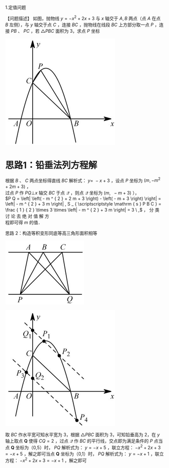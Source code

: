 1.定值问题

【问题描述】 如图，抛物线 $y = - x ^ { 2 } + 2 x + 3$ 与 $x$ 轴交于 $A , B$ 两点（点 $A$ 在点 $B$ 左侧），与 $y$ 轴交于点 $C$ ，连接 $B C$ ，抛物线在线段 $B C$ 上方部分取一点 $P$ ，连接 $P B$ 、 $P C$ ，若 $\triangle P B C$ 面积为 3，求点 $P$ 坐标

![](<../../qs_image_DB/专题3-3_二次函数面积定值、比例问题以及米勒角问题（解析版）_/2a6c025554ce540f53e58c2ffcdc82166c67a3b0601b62eb633ce0f4af2a5aad.jpg>)

# 思路1：铅垂法列方程解

根据 $B$ 、 $C$ 两点坐标得直线 $B C$ 解析式： $y = \ - x + 3$ ，设点 $P$ 坐标为 $\left( m , - m ^ { 2 } + 2 m + 3 \right)$ ，  
过点 $P$ 作 $P Q \bot x$ 轴交 $B C$ 于点 $\mathcal { Q }$ ，则点 $\mathcal { Q }$ 坐标为 $( m , \enspace - m + 3 )$ ），  
$P Q = \left| \left( - m ^ { 2 } + 2 m + 3 \right) - \left( - m + 3 \right) \right| = \left| - m ^ { 2 } + 3 m \right| , S _ { \scriptscriptstyle \mathrm { s } P B C } = \frac { 1 } { 2 } \times 3 \times \left| - m ^ { 2 } + 3 m \right| = 3 \ ,$ ， 分 类 讨 论 去 绝 对 值 解 方  
程即可得 $m$ 的值．

思路 2：构造等积变形同底等高三角形面积相等

![](<../../qs_image_DB/专题3-3_二次函数面积定值、比例问题以及米勒角问题（解析版）_/4f3b89872dceea3d90d9ba149109826c4c1846d853f3f303d9c066de5aaf798f.jpg>)

![](<../../qs_image_DB/专题3-3_二次函数面积定值、比例问题以及米勒角问题（解析版）_/49340b8e7bd31812fa8c199858284600a7834398cf8493207336e37bd7af8486.jpg>)

取 $B C$ 作水平宽可知水平宽为 3，根据 $\triangle P B C$ 面积为 3，可知铅垂高为 2，在 $y$ 轴上取点 $\boldsymbol { Q }$ 使得 $C Q = 2$ ，过点 $\mathcal { Q }$ 作 $B C$ 的平行线，交点即为满足条件的 $P$ 点当点 $\boldsymbol { Q }$ 坐标为（0,5）时， $P Q$ 解析式为： $y = \scriptstyle - x + 5$ ，联立方程： $- x ^ { 2 } + 2 x + 3 = - x + 5$ ，解之即可当点 $\boldsymbol { Q }$ 坐标为（0,1）时， $P Q$ 解析式为： $y = \scriptstyle - x + 1$ ，联立方程： $- x ^ { 2 } + 2 x + 3 = - x + 1$ ，解之即可
